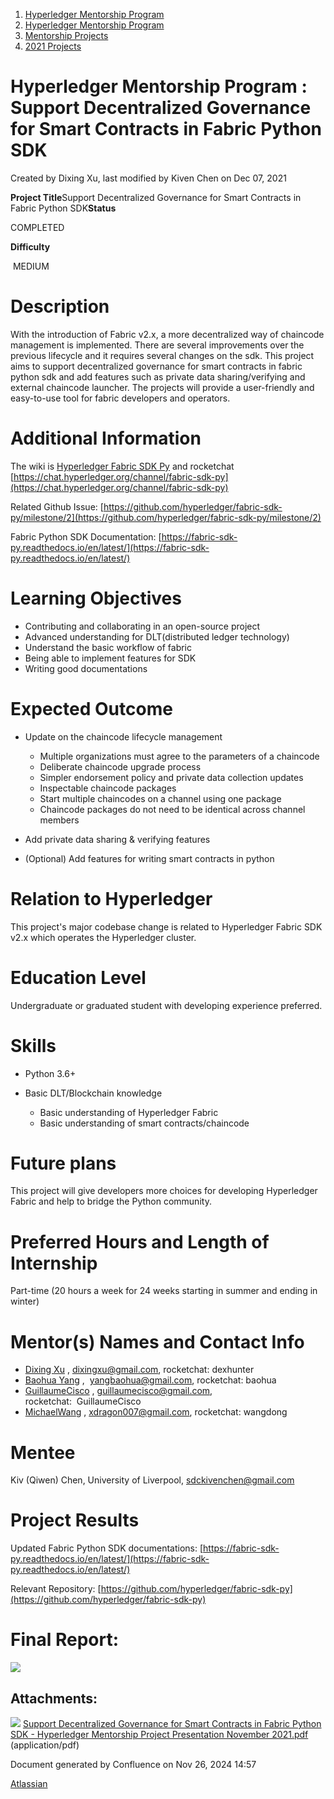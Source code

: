 1. [Hyperledger Mentorship Program](index.html)
2. [Hyperledger Mentorship Program](Hyperledger-Mentorship-Program_21954571.html)
3. [Mentorship Projects](Mentorship-Projects_21954604.html)
4. [2021 Projects](2021-Projects_21964295.html)

# Hyperledger Mentorship Program : Support Decentralized Governance for Smart Contracts in Fabric Python SDK

Created by Dixing Xu, last modified by Kiven Chen on Dec 07, 2021

**Project Title**Support Decentralized Governance for Smart Contracts in Fabric Python SDK**Status**

COMPLETED

**Difficulty**

 MEDIUM   

# Description

With the introduction of Fabric v2.x, a more decentralized way of chaincode management is implemented. There are several improvements over the previous lifecycle and it requires several changes on the sdk. This project aims to support decentralized governance for smart contracts in fabric python sdk and add features such as private data sharing/verifying and external chaincode launcher. The projects will provide a user-friendly and easy-to-use tool for fabric developers and operators.

# Additional Information

The wiki is [Hyperledger Fabric SDK Py](https://lf-hyperledger.atlassian.net/wiki/spaces/fabric/pages/22840458/Hyperledger+Fabric+SDK+Py) and rocketchat [https://chat.hyperledger.org/channel/fabric-sdk-py](https://chat.hyperledger.org/channel/fabric-sdk-py)

Related Github Issue: [https://github.com/hyperledger/fabric-sdk-py/milestone/2](https://github.com/hyperledger/fabric-sdk-py/milestone/2)

Fabric Python SDK Documentation: [https://fabric-sdk-py.readthedocs.io/en/latest/](https://fabric-sdk-py.readthedocs.io/en/latest/)

# Learning Objectives

- Contributing and collaborating in an open-source project
- Advanced understanding for DLT(distributed ledger technology)
- Understand the basic workflow of fabric
- Being able to implement features for SDK
- Writing good documentations

# Expected Outcome

- Update on the chaincode lifecycle management
  
  - Multiple organizations must agree to the parameters of a chaincode
  - Deliberate chaincode upgrade process
  - Simpler endorsement policy and private data collection updates
  - Inspectable chaincode packages
  - Start multiple chaincodes on a channel using one package
  - Chaincode packages do not need to be identical across channel members
- Add private data sharing &amp; verifying features
- (Optional) Add features for writing smart contracts in python

# Relation to Hyperledger

This project's major codebase change is related to Hyperledger Fabric SDK v2.x which operates the Hyperledger cluster.

# Education Level

Undergraduate or graduated student with developing experience preferred.

# Skills

- Python 3.6+
- Basic DLT/Blockchain knowledge
  
  - Basic understanding of Hyperledger Fabric
  - Basic understanding of smart contracts/chaincode

# Future plans

This project will give developers more choices for developing Hyperledger Fabric and help to bridge the Python community. 

# Preferred Hours and Length of Internship

Part-time (20 hours a week for 24 weeks starting in summer and ending in winter)

# Mentor(s) Names and Contact Info

- [Dixing Xu](https://lf-hyperledger.atlassian.net/wiki/people/557058:cd50c900-e1ff-4489-b6ea-bbeeced4eb6d?ref=confluence) , [dixingxu@gmail.com](mailto:dixingxu@gmail.com), rocketchat: dexhunter
- [Baohua Yang](https://lf-hyperledger.atlassian.net/wiki/people/557058:17d87dbf-05fe-4c1b-84cf-fd69f7fcbb20?ref=confluence) ,  [yangbaohua@gmail.com](mailto:yangbaohua@gmail.com), rocketchat: baohua
- [GuillaumeCisco](https://lf-hyperledger.atlassian.net/wiki/people/70121:973e7ce0-1be1-4ab5-8395-b1416a2d4033?ref=confluence) , [guillaumecisco@gmail.com](mailto:guillaumecisco@gmail.com), rocketchat:  GuillaumeCisco
- [MichaelWang](https://lf-hyperledger.atlassian.net/wiki/people/70121:35ce5cac-0116-4c3e-b534-b8a70e9bdfe3?ref=confluence) , [xdragon007@gmail.com](mailto:xdragon007@gmail.com), rocketchat: wangdong

# Mentee

Kiv (Qiwen) Chen, University of Liverpool, [sdckivenchen@gmail.com](mailto:sdckivenchen)

# Project Results

Updated Fabric Python SDK documentations: [https://fabric-sdk-py.readthedocs.io/en/latest/](https://fabric-sdk-py.readthedocs.io/en/latest/)

Relevant Repository: [https://github.com/hyperledger/fabric-sdk-py](https://github.com/hyperledger/fabric-sdk-py)

# Final Report:

[![](attachments/thumbnails/21954734/21966119)](attachments/21954734/21966119.pdf)

## Attachments:

![](images/icons/bullet_blue.gif) [Support Decentralized Governance for Smart Contracts in Fabric Python SDK - Hyperledger Mentorship Project Presentation November 2021.pdf](attachments/21954734/21966119.pdf) (application/pdf)

Document generated by Confluence on Nov 26, 2024 14:57

[Atlassian](http://www.atlassian.com/)
